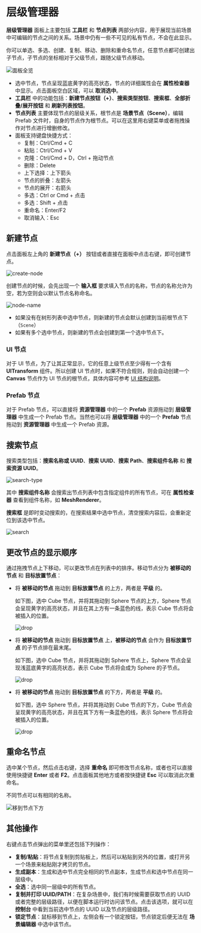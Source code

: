 # 层级管理器

**层级管理器** 面板上主要包括 **工具栏** 和 **节点列表** 两部分内容，用于展现当前场景中可编辑的节点之间的关系。场景中仍有一些不可见的私有节点，不会在此显示。

你可以单选、多选、创建、复制、移动、删除和重命名节点，任意节点都可创建出子节点，子节点的坐标相对于父级节点，跟随父级节点移动。

![面板全览](img/thumb.gif)

- 选中节点，节点呈现蓝底黄字的高亮状态，节点的详细属性会在 **属性检查器** 中显示。点击面板空白区域，可以 **取消选中**。
- **工具栏** 中的功能包括：**新建节点按钮（+）**、**搜索类型按钮**、**搜索框**、**全部折叠/展开按钮** 和 **刷新列表按钮**。
- **节点列表** 主要体现节点的层级关系，根节点是 **场景节点（Scene）**，编辑 Prefab 文件时，自身的节点作为根节点。可以在这里用右键菜单或者拖拽操作对节点进行增删修改。
- 面板支持键盘快捷方式：
    - 复制：Ctrl/Cmd + C
    - 粘贴：Ctrl/Cmd + V
    - 克隆：Ctrl/Cmd + D，Ctrl + 拖动节点
    - 删除：Delete
    - 上下选择：上下箭头
    - 节点的折叠：左箭头
    - 节点的展开：右箭头
    - 多选：Ctrl or Cmd + 点击
    - 多选：Shift + 点击
    - 重命名：Enter/F2
    - 取消输入：Esc

## 新建节点

点击面板左上角的 **新建节点（+）** 按钮或者直接在面板中点击右键，即可创建节点。

![create-node](img/create.png)

创建节点的时候，会先出现一个 **输入框** 要求填入节点的名称，节点的名称允许为空，若为空则会以默认节点名称命名。

![node-name](img/node-name.png)

- 如果没有在树形列表中选中节点，则新建的节点会默认创建到当前根节点下（`Scene`）
- 如果有多个选中节点，则新建的节点会创建到第一个选中节点下。

### UI 节点

对于 UI 节点，为了让其正常显示，它的任意上级节点至少得有一个含有 **UITransform** 组件。所以创建 UI 节点时，如果不符合规则，则会自动创建一个 **Canvas** 节点作为 UI 节点的根节点，具体内容可参考 [UI 结构说明](../../ui-system/components/engine/index.md)。

### Prefab 节点

对于 Prefab 节点，可以直接将 **资源管理器** 中的一个 **Prefab** 资源拖动到 **层级管理器** 中生成一个 Prefab 节点。当然也可以将 **层级管理器** 中的一个 **Prefab** 节点拖动到 **资源管理器** 中生成一个 Prefab 资源。

## 搜索节点

搜索类型包括：**搜索名称或 UUID**、**搜索 UUID**、**搜索 Path**、**搜索组件名称** 和 **搜索资源 UUID**。

![search-type](img/search-type.png)

其中 **搜索组件名称** 会搜索出节点列表中包含指定组件的所有节点，可在 **属性检查器** 查看到组件名称，如 **MeshRenderer**。

**搜索框** 是即时变动搜索的，在搜索结果中选中节点，清空搜索内容后，会重新定位到该选中节点。

![search](img/search.png)

## 更改节点的显示顺序

通过拖拽节点上下移动，可以更改节点在列表中的排序。移动节点分为 **被移动的节点** 和 **目标放置节点**：

- 将 **被移动的节点** 拖动到 **目标放置节点** 的上方，两者是 **平级** 的。

    如下图，选中 Cube 节点，并将其拖动到 Sphere 节点的上方，Sphere 节点会呈现黄字的高亮状态，并且在其上方有一条蓝色的线，表示 Cube 节点将会被插入的位置。

    ![drop](img/drop.png)

- 将 **被移动的节点** 拖动到 **目标放置节点** 上，**被移动的节点** 会作为 **目标放置节点** 的子节点排在最末尾。

    如下图，选中 Cube 节点，并将其拖动到 Sphere 节点上，Sphere 节点会呈现浅蓝底黄字的高亮状态，表示 Cube 节点将会成为 Sphere 的子节点。

    ![drop](img/drop1.png)

- 将 **被移动的节点** 拖动到 **目标放置节点** 的下方，两者是 **平级** 的。

    如下图，选中 Sphere 节点，并将其拖动到 Cube 节点的下方，Cube 节点会呈现黄字的高亮状态，并且在其下方有一条蓝色的线，表示 Sphere 节点将会被插入的位置。

    ![drop](img/drop2.png)

## 重命名节点

选中某个节点，然后点击右键，选择 **重命名** 即可修改节点名称，或者也可以直接使用快捷键 **Enter** 或者 **F2**。点击面板其他地方或者按快捷键 **Esc** 可以取消此次重命名。

不同节点可以有相同的名称。

![移到节点下方](img/rename.png)

## 其他操作

右键点击节点弹出的菜单里还包括下列操作：

- **复制/粘贴**：将节点复制到剪贴板上，然后可以粘贴到另外的位置，或打开另一个场景来粘贴刚才拷贝的节点。
- **生成副本**：生成和选中节点完全相同的节点副本，生成节点和选中节点在同一层级中。
- **全选**：选中同一层级中的所有节点。
- **复制并打印 UUID/PATH**：在复杂场景中，我们有时候需要获取节点的 UUID 或者完整的层级路径，以便在脚本运行时访问该节点。点击该选项，就可以在 **控制台** 中看到当前选中节点的 UUID 以及节点的层级路径。
- **锁定节点**：鼠标移到节点上，左侧会有一个锁定按钮，节点锁定后便无法在 **场景编辑器** 中选中该节点。
